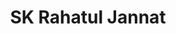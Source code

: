 ---
title: "SK Rahatul Jannat"
excerpt: "PhD student investigating expression and emotion across age."
collection: students
type: "students"
permalink: /students/Raha
venue: "University of South Florida"
location: "Tampa, Florida"
---